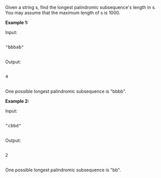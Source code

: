 

Given a string s, find the longest palindromic subsequence's length in s. You may assume that the maximum length of s is 1000.


**Example 1:**<br>
Input: 
<pre>
"bbbab"
</pre>
Output: 
<pre>
4
</pre>
One possible longest palindromic subsequence is "bbbb".


**Example 2:**<br>
Input:
<pre>
"cbbd"
</pre>
Output:
<pre>
2
</pre>
One possible longest palindromic subsequence is "bb".


